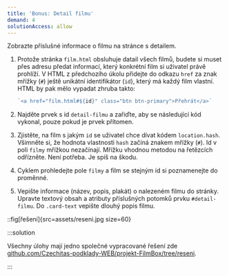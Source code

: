 ```yaml
---
title: 'Bonus: Detail filmu'
demand: 4
solutionAccess: allow
---
```


Zobrazte příslušné informace o filmu na stránce s detailem.

1. Protože stránka `film.html` obsluhuje datail všech filmů, budete si muset přes adresu předat informací, který konkrétní film si uživatel právě prohlíží. V HTML z předchozího úkolu přidejte do odkazu `href` za znak mřížky (`#`) ještě unikátní identifikátor (`id`), který má každý film vlastní. HTML by pak mělo vypadat zhruba takto:

   <!-- prettier-ignore -->
   ```js
   `<a href="film.html#${id}" class="btn btn-primary">Přehrát</a>`
   ```

1. Najděte prvek s id `detail-filmu` a zařiďte, aby se následující kód vykonal, pouze pokud je prvek přítomen.

1. Zjistěte, na film s jakým `id` se uživatel chce dívat kódem `location.hash`. Všimněte si, že hodnota vlastnosti `hash` začíná znakem mřížky (`#`). Id v poli `filmy` mřížkou nezačínají. Mřížku vhodnou metodou na řetězcích odřízněte. Není potřeba. Je spíš na škodu.

1. Cyklem prohledejte pole `filmy` a film se stejným id si poznamenejte do proměnné.

1. Vepište informace (název, popis, plakát) o nalezeném filmu do stránky. Upravte textový obsah a atributy příslušných potomků prvku `#detail-filmu`. Do `.card-text` vepište dlouhý popis filmu.

::fig[řešení]{src=assets/reseni.jpg size=60}

:::solution

Všechny úlohy mají jedno společné vypracované řešení zde [github.com/Czechitas-podklady-WEB/projekt-FilmBox/tree/reseni](https://github.com/Czechitas-podklady-WEB/projekt-FilmBox/tree/reseni).

:::
